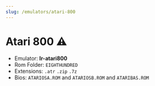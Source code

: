 ```yaml
---
slug: /emulators/atari-800
---
```



# Atari 800 ⚠

- Emulator: **lr-atari800**
- Rom Folder: `EIGHTHUNDRED`
- Extensions: `.atr` `.zip` `.7z`
- Bios: `ATARIOSA.ROM` and `ATARIOSB.ROM` and `ATARIBAS.ROM`
